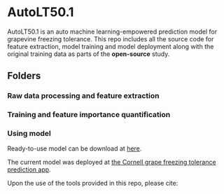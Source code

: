 # AutoLT50.1
AutoLT50.1 is an auto machine learning-empowered prediction model for grapevine freezing tolerance. This repo includes all the source code for feature extraction, model training and model deployment along with the original training data as parts of the __open-source__ study.
## Folders
### Raw data processing and feature extraction

### Training and feature importance quantification

### Using model
Ready-to-use model can be download at [here]( https://drive.google.com/drive/folders/1TtA90lvq5PLpSi9TSDXRMa7R1vr0HbDC?usp=sharing).

The current model was deployed at [the Cornell grape freezing tolerance prediction app](https://grapecoldhardiness.shinyapps.io/grape_freezing_tolerance/).

Upon the use of the tools provided in this repo, please cite:  
